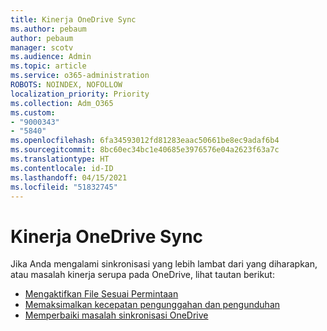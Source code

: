 ```yaml
---
title: Kinerja OneDrive Sync
ms.author: pebaum
author: pebaum
manager: scotv
ms.audience: Admin
ms.topic: article
ms.service: o365-administration
ROBOTS: NOINDEX, NOFOLLOW
localization_priority: Priority
ms.collection: Adm_O365
ms.custom:
- "9000343"
- "5840"
ms.openlocfilehash: 6fa34593012fd81283eaac50661be8ec9adaf6b4
ms.sourcegitcommit: 8bc60ec34bc1e40685e3976576e04a2623f63a7c
ms.translationtype: HT
ms.contentlocale: id-ID
ms.lasthandoff: 04/15/2021
ms.locfileid: "51832745"
---
```

# <a name="onedrive-sync-performance"></a>Kinerja OneDrive Sync

Jika Anda mengalami sinkronisasi yang lebih lambat dari yang diharapkan, atau masalah kinerja serupa pada OneDrive, lihat tautan berikut:

- [Mengaktifkan File Sesuai Permintaan](https://support.office.com/article/0e6860d3-d9f3-4971-b321-7092438fb38e)
- [Memaksimalkan kecepatan pengunggahan dan pengunduhan](https://support.microsoft.com/office/8eeadfb8-501f-406d-997b-98ab6ff67f43?ui=en-us&rs=en-us&ad=us)
- [Memperbaiki masalah sinkronisasi OneDrive](https://support.office.com/article/0899b115-05f7-45ec-95b2-e4cc8c4670b2)
